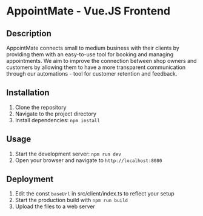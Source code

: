 # AppointMate - Vue.JS Frontend

## Description
AppointMate connects small to medium business with their clients by providing them with an easy-to-use tool
for booking and managing appointments. We aim to improve the connection between shop owners and customers by
allowing them to have a more transparent communication through our automations - tool for customer retention
and feedback.

## Installation
1. Clone the repository
2. Navigate to the project directory
3. Install dependencies: `npm install`

## Usage
1. Start the development server: `npm run dev`
2. Open your browser and navigate to `http://localhost:8080`

## Deployment
1. Edit the const `baseUrl` in src/client/index.ts to reflect your setup
2. Start the production build with `npm run build`
3. Upload the files to a web server
